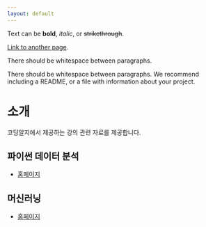 ```yaml
---
layout: default
---
```


Text can be **bold**, _italic_, or ~~strikethrough~~.

[Link to another page](./another-page.html).

There should be whitespace between paragraphs.

There should be whitespace between paragraphs. We recommend including a README, or a file with information about your project.

# 소개

코딩알지에서 제공하는 강의 관련 자료를 제공합니다.

## 파이썬 데이터 분석

* [홈페이지](https://codingalzi.github.io/python-data-analysis/)

## 머신러닝

* [홈페이지](http://formal.hknu.ac.kr/handson-ml2/)
